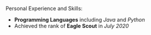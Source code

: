 Personal Experience and Skills:
* __Programming Languages__ including *Java* and *Python*
* Achieved the rank of **Eagle Scout** in _July 2020_
